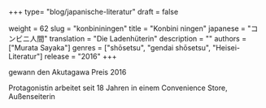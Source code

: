 +++
type= "blog/japanische-literatur"
draft = false

weight = 62
slug = "konbininingen"
title = "Konbini ningen"
japanese = "コンビニ人間"
translation = "Die Ladenhüterin"
description = ""
authors = ["Murata Sayaka"]
genres = ["shōsetsu", "gendai shōsetsu", "Heisei-Literatur"]
release = "2016"
+++

gewann den Akutagawa Preis 2016

Protagonistin arbeitet seit 18 Jahren in einem Convenience Store, Außenseiterin